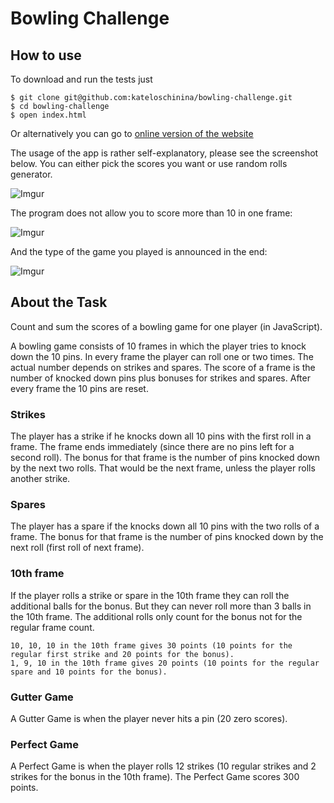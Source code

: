 # Bowling Challenge

How to use
-----
To download and run the tests just

```
$ git clone git@github.com:kateloschinina/bowling-challenge.git
$ cd bowling-challenge
$ open index.html
```
Or alternatively you can go to [online version of the website](https://kateloschinina-bowling.herokuapp.com/)

The usage of the app is rather self-explanatory, please see the screenshot below. You can either pick the scores you want or use random rolls generator.

![Imgur](http://i.imgur.com/6msNMp7.png)

The program does not allow you to score more than 10 in one frame:

![Imgur](http://i.imgur.com/EkJH6Ch.png)

And the type of the game you played is announced in the end:

![Imgur](http://i.imgur.com/ApkxShp.png)


About the Task
-----

Count and sum the scores of a bowling game for one player (in JavaScript).

A bowling game consists of 10 frames in which the player tries to knock down the 10 pins. In every frame the player can roll one or two times. The actual number depends on strikes and spares. The score of a frame is the number of knocked down pins plus bonuses for strikes and spares. After every frame the 10 pins are reset.

### Strikes

The player has a strike if he knocks down all 10 pins with the first roll in a frame. The frame ends immediately (since there are no pins left for a second roll). The bonus for that frame is the number of pins knocked down by the next two rolls. That would be the next frame, unless the player rolls another strike.

### Spares

The player has a spare if the knocks down all 10 pins with the two rolls of a frame. The bonus for that frame is the number of pins knocked down by the next roll (first roll of next frame).

### 10th frame

If the player rolls a strike or spare in the 10th frame they can roll the additional balls for the bonus. But they can never roll more than 3 balls in the 10th frame. The additional rolls only count for the bonus not for the regular frame count.

    10, 10, 10 in the 10th frame gives 30 points (10 points for the regular first strike and 20 points for the bonus).
    1, 9, 10 in the 10th frame gives 20 points (10 points for the regular spare and 10 points for the bonus).

### Gutter Game

A Gutter Game is when the player never hits a pin (20 zero scores).

### Perfect Game

A Perfect Game is when the player rolls 12 strikes (10 regular strikes and 2 strikes for the bonus in the 10th frame). The Perfect Game scores 300 points.
